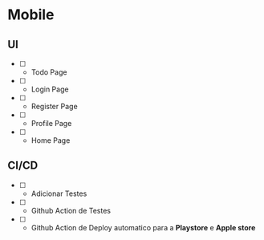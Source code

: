 # Mobile

## UI

- [ ] - Todo Page
- [ ] - Login Page
- [ ] - Register Page
- [ ] - Profile Page
- [ ] - Home Page

## CI/CD

- [ ] - Adicionar Testes
- [ ] - Github Action de Testes
- [ ] - Github Action de Deploy automatico para a **Playstore** e **Apple store**
